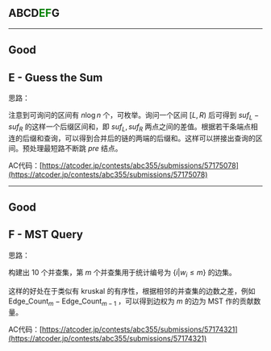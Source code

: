 ## ABCD<font color=green>EF</font>G

---

## Good

## E - Guess the Sum

思路：

注意到可询问的区间有 $n \log n$ 个，可枚举。询问一个区间 $[L, R)$ 后可得到 $suf_L - suf_R$ 的这样一个后缀区间和，即 $suf_L, suf_R$ 两点之间的差值。根据若干条端点相连的后缀和查询，可以得到合并后的链的两端的后缀和。这样可以拼接出查询的区间。预处理最短路不断跳 $pre$ 结点。

AC代码：[https://atcoder.jp/contests/abc355/submissions/57175078](https://atcoder.jp/contests/abc355/submissions/57175078)

---

## Good

## F - MST Query

思路：

构建出 10 个并查集，第 $m$ 个并查集用于统计编号为 $\{i|w_i \leq m\}$ 的边集。

这样的好处在于类似有 kruskal 的有序性，根据相邻的并查集的边数之差，例如 $\text{Edge\_Count}_m - \text{Edge\_Count}_{m - 1}$ ，可以得到边权为 $m$ 的边为 MST 作的贡献数量。

AC代码：[https://atcoder.jp/contests/abc355/submissions/57174321](https://atcoder.jp/contests/abc355/submissions/57174321)